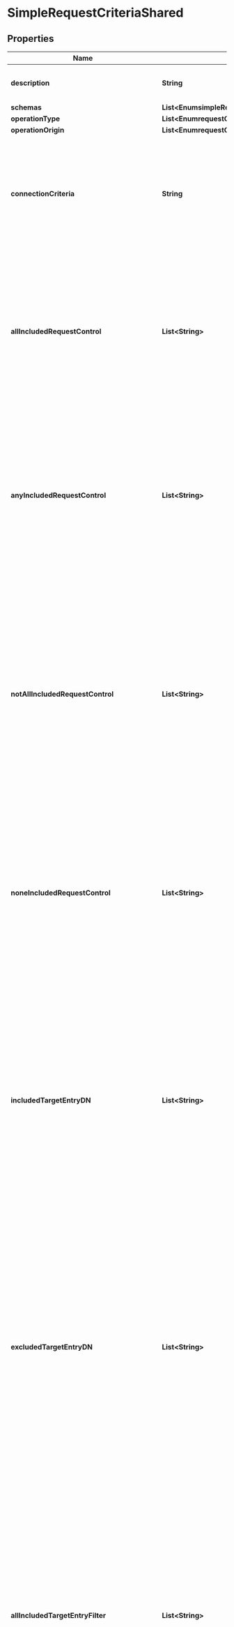 

# SimpleRequestCriteriaShared


## Properties

| Name | Type | Description | Notes |
|------------ | ------------- | ------------- | -------------|
|**description** | **String** | A description for this Request Criteria |  [optional] |
|**schemas** | **List&lt;EnumsimpleRequestCriteriaSchemaUrn&gt;** |  |  |
|**operationType** | **List&lt;EnumrequestCriteriaSimpleOperationTypeProp&gt;** |  |  [optional] |
|**operationOrigin** | **List&lt;EnumrequestCriteriaOperationOriginProp&gt;** |  |  [optional] |
|**connectionCriteria** | **String** | Specifies a connection criteria object that must match the associated client connection for operations included in this Simple Request Criteria. |  [optional] |
|**allIncludedRequestControl** | **List&lt;String&gt;** | Specifies the OID of a control that must be present in the request from the client for operations included in this Simple Request Criteria. If any control OIDs are provided, then the request must contain all of those controls. |  [optional] |
|**anyIncludedRequestControl** | **List&lt;String&gt;** | Specifies the OID of a control that may be present in the request from the client for operations included in this Simple Request Criteria. If any control OIDs are provided, then the request must contain at least one of those controls. |  [optional] |
|**notAllIncludedRequestControl** | **List&lt;String&gt;** | Specifies the OID of a control that should not be present in the request from the client for operations included in this Simple Request Criteria. If any control OIDs are provided, then the request must not contain at least one of those controls (that is, the request may contain zero or more of those controls, but not all of them). |  [optional] |
|**noneIncludedRequestControl** | **List&lt;String&gt;** | Specifies the OID of a control that must not be present in the request from the client for operations included in this Simple Request Criteria. If any control OIDs are provided, then the request must not contain any of those controls. |  [optional] |
|**includedTargetEntryDN** | **List&lt;String&gt;** | Specifies a base DN below which targeted entries may exist for requests included in this Simple Request Criteria. This will only be taken into account for add, simple bind, compare, delete, modify, modify DN, and search operations. It will be ignored for abandon, SASL bind, extended, and unbind operations. |  [optional] |
|**excludedTargetEntryDN** | **List&lt;String&gt;** | Specifies a base DN below which targeted entries may not exist for requests included in this Simple Request Criteria. This will only be taken into account for add, simple bind, compare, delete, modify, modify DN, and search operations. It will be ignored for abandon, SASL bind, extended, and unbind operations. |  [optional] |
|**allIncludedTargetEntryFilter** | **List&lt;String&gt;** | Specifies a search filter that must match the target entry for requests included in this Simple Request Criteria. This will only be taken into account for add, simple bind, compare, delete, modify, modify DN, and search operations. It will be ignored for abandon, SASL bind, extended, and unbind operations. If any filters are provided, then the target entry must match all of those filters. |  [optional] |
|**anyIncludedTargetEntryFilter** | **List&lt;String&gt;** | Specifies a search filter that may match the target entry for requests included in this Simple Request Criteria. This will only be taken into account for add, simple bind, compare, delete, modify, modify DN, and search operations. It will be ignored for abandon, SASL bind, extended, and unbind operations. If any filters are provided, then the target entry must match at least one of those filters. |  [optional] |
|**notAllIncludedTargetEntryFilter** | **List&lt;String&gt;** | Specifies a search filter that should not match the target entry for requests included in this Simple Request Criteria. This will only be taken into account for add, simple bind, compare, delete, modify, modify DN, and search operations. It will be ignored for abandon, SASL bind, extended, and unbind operations. If any filters are provided, then the target entry must not match at least one of those filters (that is, the request may match zero or more of those filters, but not of all of them). |  [optional] |
|**noneIncludedTargetEntryFilter** | **List&lt;String&gt;** | Specifies a search filter that must not match the target entry for requests included in this Simple Request Criteria. This will only be taken into account for add, simple bind, compare, delete, modify, modify DN, and search operations. It will be ignored for abandon, SASL bind, extended, and unbind operations. If any filters are provided, then the target entry must not match any of those filters. |  [optional] |
|**allIncludedTargetEntryGroupDN** | **List&lt;String&gt;** | Specifies the DN of a group in which the user associated with the target entry must be a member for requests included in this Simple Request Criteria. This will only be taken into account for add, simple bind, compare, delete, modify, modify DN, and search operations. It will be ignored for abandon, SASL bind, extended, and unbind operations. If any group DNs are provided, then the target entry must be a member of all of those groups. |  [optional] |
|**anyIncludedTargetEntryGroupDN** | **List&lt;String&gt;** | Specifies the DN of a group in which the user associated with the target entry may be a member for requests included in this Simple Request Criteria. This will only be taken into account for add, simple bind, compare, delete, modify, modify DN, and search operations. It will be ignored for abandon, SASL bind, extended, and unbind operations. If any group DNs are provided, then the target entry must be a member of at least one of those groups. |  [optional] |
|**notAllIncludedTargetEntryGroupDN** | **List&lt;String&gt;** | Specifies the DN of a group in which the user associated with the target entry should not be a member for requests included in this Simple Request Criteria. This will only be taken into account for add, simple bind, compare, delete, modify, modify DN, and search operations. It will be ignored for abandon, SASL bind, extended, and unbind operations. If any group DNs are provided, then the target entry must not be a member of at least one of those groups (that is, the target entry may be a member of zero or more of those groups, but not all of them). |  [optional] |
|**noneIncludedTargetEntryGroupDN** | **List&lt;String&gt;** | Specifies the DN of a group in which the user associated with the target entry must not be a member for requests included in this Simple Request Criteria. This will only be taken into account for add, simple bind, compare, delete, modify, modify DN, and search operations. It will be ignored for abandon, SASL bind, extended, and unbind operations. If any group DNs are provided, then the target entry must not be a member of any of those groups. |  [optional] |
|**targetBindType** | **List&lt;EnumrequestCriteriaTargetBindTypeProp&gt;** |  |  [optional] |
|**includedTargetSASLMechanism** | **List&lt;String&gt;** | Specifies the name of a SASL mechanism for bind requests included in this Simple Request Criteria. This will only be taken into account for SASL bind operations and will be ignored for other types of operations and for bind operations that do not use SASL authentication. |  [optional] |
|**excludedTargetSASLMechanism** | **List&lt;String&gt;** | Specifies the name of a SASL mechanism for bind requests excluded from this Simple Request Criteria. This will only be taken into account for SASL bind operations and will be ignored for other types of operations and for bind operations that do not use SASL authentication. |  [optional] |
|**includedTargetAttribute** | **List&lt;String&gt;** | Specifies the name or OID of an attribute type which must be targeted by requests included in this Simple Request Criteria. This will only be taken into account for add, compare, modify, modify DN, and search operations. It will be ignored for abandon, bind, delete, extended, and unbind operations. |  [optional] |
|**excludedTargetAttribute** | **List&lt;String&gt;** | Specifies the name or OID of an attribute type which must not be targeted by requests included in this Simple Request Criteria. This will only be taken into account for add, compare, modify, modify DN, and search operations. It will be ignored for abandon, bind, delete, extended, and unbind operations. |  [optional] |
|**includedExtendedOperationOID** | **List&lt;String&gt;** | Specifies the request OID for extended requests included in this Simple Request Criteria. This will only be taken into account for extended requests and will be ignored for all other types of requests. |  [optional] |
|**excludedExtendedOperationOID** | **List&lt;String&gt;** | Specifies the request OID for extended requests excluded from this Simple Request Criteria. This will only be taken into account for extended requests and will be ignored for all other types of requests. |  [optional] |
|**includedSearchScope** | **List&lt;EnumrequestCriteriaIncludedSearchScopeProp&gt;** |  |  [optional] |
|**usingAdministrativeSessionWorkerThread** | **EnumrequestCriteriaUsingAdministrativeSessionWorkerThreadProp** |  |  [optional] |
|**includedApplicationName** | **List&lt;String&gt;** | Specifies an application name for requests included in this Simple Request Criteria. |  [optional] |
|**excludedApplicationName** | **List&lt;String&gt;** | Specifies an application name for requests excluded from this Simple Request Criteria. |  [optional] |



